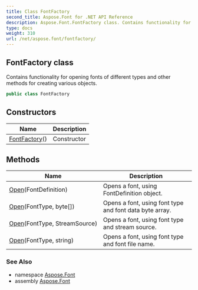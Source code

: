 ```yaml
---
title: Class FontFactory
second_title: Aspose.Font for .NET API Reference
description: Aspose.Font.FontFactory class. Contains functionality for opening fonts of different types and other methods for creating various objects
type: docs
weight: 310
url: /net/aspose.font/fontfactory/
---
```

## FontFactory class

Contains functionality for opening fonts of different types and other methods for creating various objects.

```csharp
public class FontFactory
```

## Constructors

| Name | Description |
| --- | --- |
| [FontFactory](fontfactory/)() | Constructor |

## Methods

| Name | Description |
| --- | --- |
| [Open](../../aspose.font/fontfactory/open/#open_3)(FontDefinition) | Opens a font, using FontDefinition object. |
| [Open](../../aspose.font/fontfactory/open/#open_1)(FontType, byte[]) | Opens a font, using font type and font data byte array. |
| [Open](../../aspose.font/fontfactory/open/#open)(FontType, StreamSource) | Opens a font, using font type and stream source. |
| [Open](../../aspose.font/fontfactory/open/#open_2)(FontType, string) | Opens a font, using font type and font file name. |

### See Also

* namespace [Aspose.Font](../../aspose.font/)
* assembly [Aspose.Font](../../)


